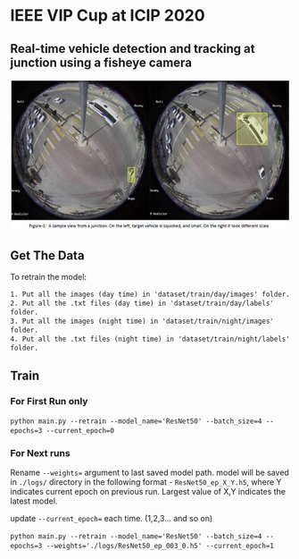 # IEEE VIP Cup at ICIP 2020
## Real-time vehicle detection and tracking at junction using a fisheye camera

![img.png](images/img.png)

## Get The Data 


To retrain the model:

	1. Put all the images (day time) in 'dataset/train/day/images' folder.
	2. Put all the .txt files (day time) in 'dataset/train/day/labels' folder.
	3. Put all the images (night time) in 'dataset/train/night/images' folder.
	4. Put all the .txt files (night time) in 'dataset/train/night/labels' folder.

## Train

### For First Run only

`python main.py --retrain --model_name='ResNet50' --batch_size=4 --epochs=3 --current_epoch=0`

### For Next runs
Rename `--weights=` argument to last saved model path. model will be saved in `./logs/` directory in the following 
format - `ResNet50_ep_X_Y.h5`, where Y indicates current epoch on previous run.
Largest value of X,Y indicates the latest model.

update `--current_epoch=` each time. (1,2,3... and so on) 

`python main.py --retrain --model_name='ResNet50' --batch_size=4 --epochs=3 --weights='./logs/ResNet50_ep_003_0.h5' --current_epoch=1`


